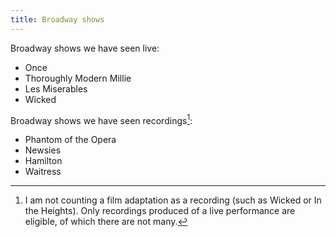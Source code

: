 ```yaml
---
title: Broadway shows
---
```


Broadway shows we have seen live:

* Once
* Thoroughly Modern Millie
* Les Miserables
* Wicked

Broadway shows we have seen recordings[^1]:

* Phantom of the Opera
* Newsies
* Hamilton
* Waitress

[^1]: I am not counting a film adaptation as a recording (such as Wicked or In the Heights). Only recordings produced of a live performance are eligible, of which there are not many.